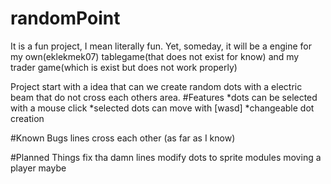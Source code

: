 # randomPoint
It is a fun project, I mean literally fun. Yet, someday, it will be a engine for my own(eklekmek07) tablegame(that does not exist for know) and my trader game(which is exist but does not work properly)

Project start with a idea that can we create random dots with a electric beam that do not cross each others area.
#Features
 *dots can be selected with a mouse click
 *selected dots can move with [wasd]
 *changeable dot creation
 
#Known Bugs
lines cross each other 
(as far as I know)

#Planned Things
fix tha damn lines
modify dots to sprite modules
moving a player maybe
